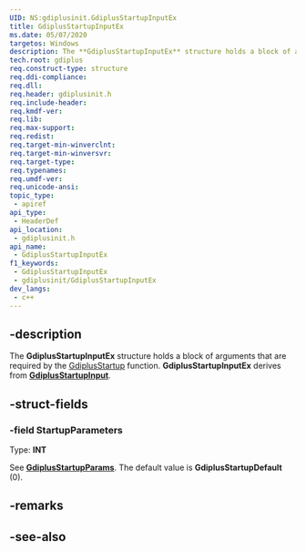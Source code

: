 ```yaml
---
UID: NS:gdiplusinit.GdiplusStartupInputEx
title: GdiplusStartupInputEx
ms.date: 05/07/2020
targetos: Windows
description: The **GdiplusStartupInputEx** structure holds a block of arguments that are required by the [GdiplusStartup](./nf-gdiplusinit-gdiplusstartup.md) function.
tech.root: gdiplus
req.construct-type: structure
req.ddi-compliance: 
req.dll: 
req.header: gdiplusinit.h
req.include-header: 
req.kmdf-ver: 
req.lib: 
req.max-support: 
req.redist: 
req.target-min-winverclnt: 
req.target-min-winversvr: 
req.target-type: 
req.typenames: 
req.umdf-ver: 
req.unicode-ansi: 
topic_type:
 - apiref
api_type:
 - HeaderDef
api_location:
 - gdiplusinit.h
api_name:
 - GdiplusStartupInputEx
f1_keywords:
 - GdiplusStartupInputEx
 - gdiplusinit/GdiplusStartupInputEx
dev_langs:
 - c++
---
```


## -description

The **GdiplusStartupInputEx** structure holds a block of arguments that are required by the [GdiplusStartup](./nf-gdiplusinit-gdiplusstartup.md) function. **GdiplusStartupInputEx** derives from [**GdiplusStartupInput**](./nf-gdiplusinit-gdiplusstartupinput-gdiplusstartupinput.md).

## -struct-fields

### -field StartupParameters

Type: **INT**

See [**GdiplusStartupParams**](./ne-gdiplusinit-gdiplusstartupparams.md). The default value is **GdiplusStartupDefault** (0).

## -remarks

## -see-also